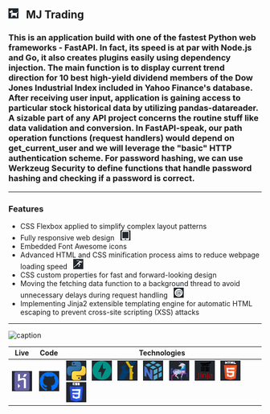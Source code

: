 ## <img src="https://github.com/mjaroszewski1979/mjaroszewski1979/blob/main/dog.png">  &nbsp; MJ Trading
### This is an application build with one of the fastest Python web frameworks - FastAPI. In fact, its speed is at par with Node.js and Go, it also creates plugins easily using dependency injection. The main function is to display current trend direction for 10 best high-yield dividend members of the Dow Jones Industrial Index included in Yahoo Finance's database. After receiving user input, application is gaining access to particular stock historical data by utilizing pandas-datareader. A sizable part of any API project concerns the routine stuff like data validation and conversion. In FastAPI-speak, our path operation functions (request handlers) would depend on get_current_user and we will leverage the "basic" HTTP authentication scheme. For password hashing, we can use Werkzeug Security to define functions that handle password hashing and checking if a password is correct.
--------------------------------------------------

### Features
* CSS Flexbox applied to simplify complex layout patterns
* Fully responsive web design &nbsp; <img src="https://github.com/mjaroszewski1979/mjaroszewski1979/blob/main/tablet.png">
* Embedded Font Awesome icons
* Advanced HTML and CSS minification process aims to reduce webpage loading speed &nbsp; <img src="https://github.com/mjaroszewski1979/mjaroszewski1979/blob/main/speed.png">
* CSS custom properties for fast and forward-looking design 
* Moving the fetching data function to a background thread to avoid unnecessary delays during request handling &nbsp; <img src="https://github.com/mjaroszewski1979/mjaroszewski1979/blob/main/email.png">
* Implementing Jinja2 extensible templating engine for automatic HTML escaping to prevent cross-site scripting (XSS) attacks



-------------------------------------------------

 ![caption](https://github.com/mjaroszewski1979/dogs_of_dow/blob/main/dogs_of_dow.gif)

  
  Live | Code | Technologies
  ---- | ---- | ------------
  [<img src="https://github.com/mjaroszewski1979/mjaroszewski1979/blob/main/heroku1.png">](https://dogs-of-dow.herokuapp.com/) | [<img src="https://github.com/mjaroszewski1979/mjaroszewski1979/blob/main/github1.png">](https://github.com/mjaroszewski1979/dogs_of_dow) | <img src="https://github.com/mjaroszewski1979/mjaroszewski1979/blob/main/python1.png"> &nbsp; <img src="https://github.com/mjaroszewski1979/mjaroszewski1979/blob/main/fastapi1.png"> &nbsp; <img src="https://github.com/mjaroszewski1979/mjaroszewski1979/blob/main/panda.png"> &nbsp; <img src="https://github.com/mjaroszewski1979/mjaroszewski1979/blob/main/numpy.png"> &nbsp; <img src="https://github.com/mjaroszewski1979/mjaroszewski1979/blob/main/uvicorn1.png"> &nbsp; <img src="https://github.com/mjaroszewski1979/mjaroszewski1979/blob/main/jinja.png"> &nbsp; <img src="https://github.com/mjaroszewski1979/mjaroszewski1979/blob/main/html1.png">  <img src="https://github.com/mjaroszewski1979/mjaroszewski1979/blob/main/css1.png"> 
